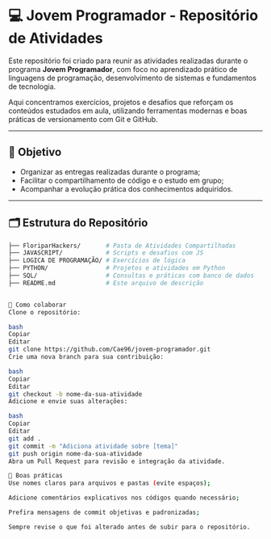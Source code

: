 # 💻 Jovem Programador - Repositório de Atividades

Este repositório foi criado para reunir as atividades realizadas durante o programa **Jovem Programador**, com foco no aprendizado prático de linguagens de programação, desenvolvimento de sistemas e fundamentos de tecnologia.

Aqui concentramos exercícios, projetos e desafios que reforçam os conteúdos estudados em aula, utilizando ferramentas modernas e boas práticas de versionamento com Git e GitHub.

---

## 🎯 Objetivo

- Organizar as entregas realizadas durante o programa;
- Facilitar o compartilhamento de código e o estudo em grupo;
- Acompanhar a evolução prática dos conhecimentos adquiridos.

---

## 🗂 Estrutura do Repositório

```bash
├── FloriparHackers/       # Pasta de Atividades Compartilhadas
├── JAVASCRIPT/            # Scripts e desafios com JS
├── LOGICA DE PROGRAMAÇÃO/ # Exercícios de lógica
├── PYTHON/                # Projetos e atividades em Python
├── SQL/                   # Consultas e práticas com banco de dados
├── README.md              # Este arquivo de descrição


🚀 Como colaborar
Clone o repositório:

bash
Copiar
Editar
git clone https://github.com/Cae96/jovem-programador.git
Crie uma nova branch para sua contribuição:

bash
Copiar
Editar
git checkout -b nome-da-sua-atividade
Adicione e envie suas alterações:

bash
Copiar
Editar
git add .
git commit -m "Adiciona atividade sobre [tema]"
git push origin nome-da-sua-atividade
Abra um Pull Request para revisão e integração da atividade.

📌 Boas práticas
Use nomes claros para arquivos e pastas (evite espaços);

Adicione comentários explicativos nos códigos quando necessário;

Prefira mensagens de commit objetivas e padronizadas;

Sempre revise o que foi alterado antes de subir para o repositório.


